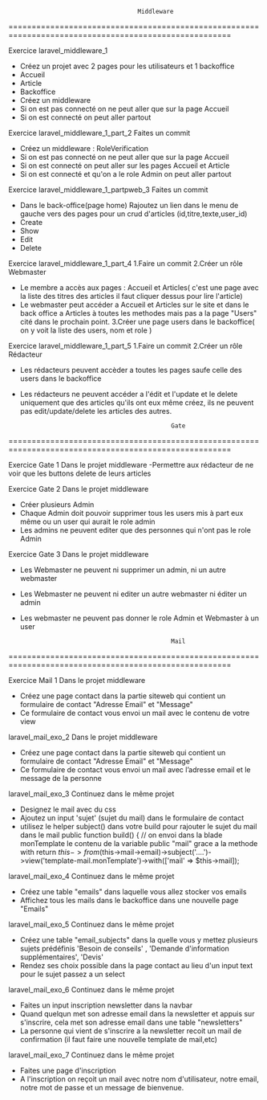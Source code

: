 
                                        Middleware
======================================================================================================


Exercice laravel_middleware_1
- Créez un projet avec 2 pages pour les utilisateurs et 1 backoffice
- Accueil
- Article
- Backoffice
- Créez un middleware
- Si on est pas connecté on ne peut aller que sur la page Accueil
- Si on est connecté on peut aller partout


Exercice laravel_middleware_1_part_2
Faites un commit
- Créez un middleware : RoleVerification
- Si on est pas connecté on ne peut aller que sur la page Accueil
- Si on est connecté on peut aller sur les pages Accueil et Article
- Si on est connecté et qu'on a le role Admin on peut aller partout



Exercice laravel_middleware_1_partpweb_3
Faites un commit
- Dans le back-office(page home)
Rajoutez un lien dans le menu de gauche vers des pages pour un crud d'articles (id,titre,texte,user_id)
- Create
- Show
- Edit
- Delete



Exercice laravel_middleware_1_part_4
1.Faire un commit
2.Créer un rôle Webmaster
- Le membre a accès aux pages : Accueil et Articles( c'est une page avec la liste des titres des articles il faut cliquer dessus pour lire l'article)
- Le webmaster peut accéder a Accueil et Articles sur le site et dans le back office a Articles à toutes les methodes mais pas a la page "Users" cité dans le prochain point.
3.Créer une page users dans le backoffice( on y voit la liste des users, nom et role )



Exercice laravel_middleware_1_part_5
1.Faire un commit
2.Créer un rôle Rédacteur
- Les rédacteurs peuvent accèder a toutes les pages saufe celle des users dans le backoffice
- Les rédacteurs ne peuvent accéder a l'édit et l'update et le delete uniquement que des articles qu'ils ont eux même créez, ils ne peuvent pas edit/update/delete les articles des autres.

                                                Gate
======================================================================================================



Exercice Gate 1
Dans le projet middleware
-Permettre aux rédacteur de ne voir que les buttons delete de leurs articles


Exercice Gate 2
Dans le projet middleware
- Créer plusieurs Admin
- Chaque Admin doit pouvoir supprimer tous les users mis à part eux même ou un user qui aurait le role admin
- Les admins ne peuvent editer que des personnes qui n'ont pas le role Admin


Exercice Gate 3
Dans le projet middleware
- Les Webmaster ne peuvent ni supprimer un admin, ni un autre webmaster
- Les Webmaster ne peuvent ni editer un autre webmaster ni éditer un admin
- Les webmaster ne peuvent pas donner le role Admin et Webmaster à un user



    
                                                Mail
======================================================================================================


Exercice Mail 1
Dans le projet middleware
- Créez une page contact dans la partie siteweb qui contient un formulaire de contact "Adresse Email" et "Message"
- Ce formulaire de contact vous envoi un mail avec le contenu de votre view


laravel_mail_exo_2
Dans le projet middleware
- Créez une page contact dans la partie siteweb qui contient un formulaire de contact "Adresse Email" et "Message"
- Ce formulaire de contact vous envoi un mail avec l’adresse email et le message de la personne

laravel_mail_exo_3
Continuez dans le même projet
- Designez le mail avec du css
- Ajoutez un input 'sujet' (sujet du mail) dans le formulaire de contact
- utilisez le helper subject() dans votre build pour rajouter le sujet du mail dans le mail
public function build()
{
// on envoi dans la blade monTemplate le contenu de la variable public "mail" grace a la methode with
return $this->from($this->mail->email)->subject('....')->view('template-mail.monTemplate')->with(['mail' => $this->mail]);



laravel_mail_exo_4
Continuez dans le même projet
- Créez une table "emails" dans laquelle vous allez stocker vos emails
- Affichez tous les mails dans le backoffice dans une nouvelle page "Emails"


laravel_mail_exo_5
Continuez dans le même projet
- Créez une table "email_subjects" dans la quelle vous y mettez plusieurs sujets prédéfinis 'Besoin de conseils' , 'Demande d'information supplémentaires', 'Devis'
- Rendez ses choix possible dans la page contact au lieu d'un input text pour le sujet passez a un select



laravel_mail_exo_6
Continuez dans le même projet
- Faites un input inscription newsletter dans la navbar
- Quand quelqun met son adresse email dans la newsletter et appuis sur s'inscrire, cela met son adresse email dans une table "newsletters"
- La personne qui vient de s'inscrire a la newsletter recoit un mail de confirmation (il faut faire une nouvelle template de mail,etc)


laravel_mail_exo_7
Continuez dans le même projet
- Faites une page d'inscription
- A l'inscription on reçoit un mail avec notre nom d'utilisateur, notre email, notre mot de passe et un message de bienvenue.


